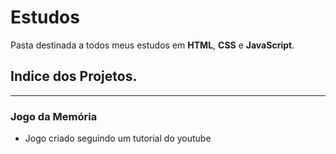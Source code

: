 # Estudos
Pasta destinada a todos meus estudos em **HTML**, **CSS** e **JavaScript**.

## Indice dos Projetos.
***
### Jogo da Memória
- Jogo criado seguindo um tutorial do youtube